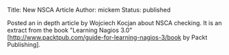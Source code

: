 Title: New NSCA Article
Author: mickem
Status: published

Posted an in depth article by Wojciech Kocjan about NSCA checking. It is
an extract from the book "Learning Nagios 3.0"
\[http://www.packtpub.com/guide-for-learning-nagios-3/book by Packt
Publishing\].

